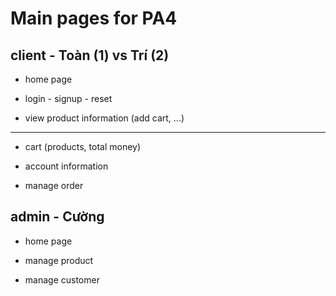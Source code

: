 # Main pages for PA4

## client - Toàn (1) vs Trí (2)

- home page

- login - signup - reset

- view product information (add cart, ...)

---

- cart (products, total money)

- account information

- manage order

## admin - Cường

- home page

- manage product

- manage customer